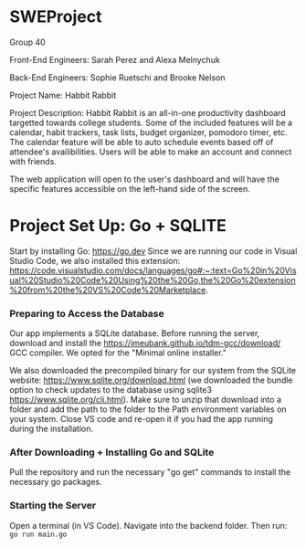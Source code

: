 # SWEProject
Group 40

Front-End Engineers: Sarah Perez and Alexa Melnychuk

Back-End Engineers: Sophie Ruetschi and Brooke Nelson

Project Name: Habbit Rabbit

Project Description: Habbit Rabbit is an all-in-one productivity dashboard targetted towards college students. Some of the included features will be a calendar, habit trackers, task lists, budget organizer, pomodoro timer, etc. The calendar feature will be able to auto schedule events based off of attendee's availibilities. Users will be able to make an account and connect with friends.

The web application will open to the user's dashboard and will have the specific features accessible on the left-hand side of the screen. 

# Project Set Up: Go + SQLITE

Start by installing Go: https://go.dev
Since we are running our code in Visual Studio Code, we also installed this extension: https://code.visualstudio.com/docs/languages/go#:~:text=Go%20in%20Visual%20Studio%20Code%20Using%20the%20Go,the%20Go%20extension%20from%20the%20VS%20Code%20Marketplace.

### Preparing to Access the Database

Our app implements a SQLite database. Before running the server, download and install the https://jmeubank.github.io/tdm-gcc/download/ GCC compiler. We opted for the "Minimal online installer." 

We also downloaded the precompiled binary for our system from the SQLite website: https://www.sqlite.org/download.html (we downloaded the bundle option to check updates to the database using sqlite3 https://www.sqlite.org/cli.html). Make sure to unzip that download into a folder and add the path to the folder to the Path environment variables on your system. Close VS code and re-open it if you had the app running during the installation.

### After Downloading + Installing Go and SQLite

Pull the repository and run the necessary "go get" commands to install the necessary go packages.

### Starting the Server

Open a terminal (in VS Code). Navigate into the backend folder. Then run: ```go run main.go```
